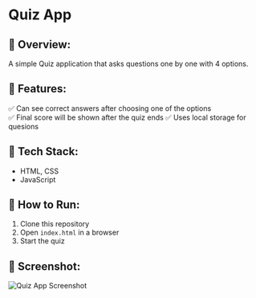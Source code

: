 # Quiz App

## 🔹 Overview:
A simple Quiz application that asks questions one by one with 4 options.

## 🔹 Features:
✅ Can see correct answers after choosing one of the options  
✅ Final score will be shown after the quiz ends
✅ Uses local storage for quesions

## 🔹 Tech Stack:
- HTML, CSS
- JavaScript

## 🔹 How to Run:
1. Clone this repository  
2. Open `index.html` in a browser  
3. Start the quiz 

## 🔹 Screenshot:
![Quiz App Screenshot](screenshot.png)
